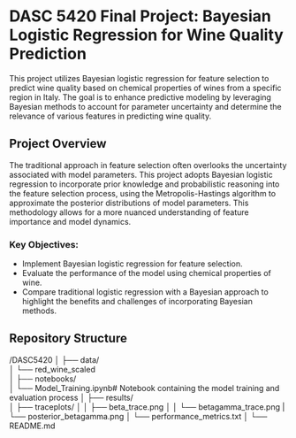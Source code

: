 # DASC 5420 Final Project: Bayesian Logistic Regression for Wine Quality Prediction

This project utilizes Bayesian logistic regression for feature selection to predict wine quality based on chemical properties of wines from a specific region in Italy. The goal is to enhance predictive modeling by leveraging Bayesian methods to account for parameter uncertainty and determine the relevance of various features in predicting wine quality.

## Project Overview

The traditional approach in feature selection often overlooks the uncertainty associated with model parameters. This project adopts Bayesian logistic regression to incorporate prior knowledge and probabilistic reasoning into the feature selection process, using the Metropolis-Hastings algorithm to approximate the posterior distributions of model parameters. This methodology allows for a more nuanced understanding of feature importance and model dynamics.

### Key Objectives:
- Implement Bayesian logistic regression for feature selection.
- Evaluate the performance of the model using chemical properties of wine.
- Compare traditional logistic regression with a Bayesian approach to highlight the benefits and challenges of incorporating Bayesian methods.

## Repository Structure

/DASC5420
│
├── data/                   
│   └── red_wine_scaled    
│
├── notebooks/              
│   └── Model_Training.ipynb# Notebook containing the model training and evaluation process
│
├── results/                
│   ├── traceplots/ 
│   │   ├── beta_trace.png 
│   │   └── betagamma_trace.png
|   └── posterior_betagamma.png
│   └── performance_metrics.txt 
│
└── README.md       
